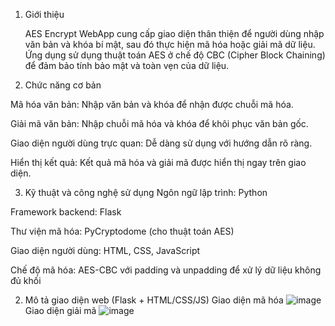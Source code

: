 1. Giới thiệu

    AES Encrypt WebApp cung cấp giao diện thân thiện để người dùng nhập văn bản và khóa bí mật, sau đó thực hiện mã hóa hoặc giải mã dữ liệu. Ứng dụng sử dụng thuật toán AES ở chế độ CBC (Cipher Block Chaining) để đảm bảo tính bảo mật và toàn vẹn của dữ liệu.

3. Chức năng cơ bản

  Mã hóa văn bản: Nhập văn bản và khóa để nhận được chuỗi mã hóa.

  Giải mã văn bản: Nhập chuỗi mã hóa và khóa để khôi phục văn bản gốc.

  Giao diện người dùng trực quan: Dễ dàng sử dụng với hướng dẫn rõ ràng.

Hiển thị kết quả: Kết quả mã hóa và giải mã được hiển thị ngay trên giao diện.

3. Kỹ thuật và công nghệ sử dụng
Ngôn ngữ lập trình: Python

Framework backend: Flask

Thư viện mã hóa: PyCryptodome (cho thuật toán AES)

Giao diện người dùng: HTML, CSS, JavaScript

Chế độ mã hóa: AES-CBC với padding và unpadding để xử lý dữ liệu không đủ khối

2. Mô tả giao diện web (Flask + HTML/CSS/JS)
Giao diện mã hóa
![image](https://github.com/user-attachments/assets/8ea097f3-b49a-49c0-b1bb-125ffd1dddc1)
Giao diện giải mã 
![image](https://github.com/user-attachments/assets/52cc29c6-dbf2-4f1a-9aa7-1b076bd4d0ba)
